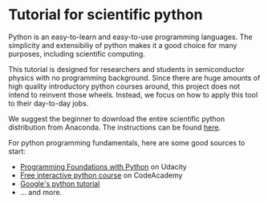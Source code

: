 # Tutorial for scientific python

Python is an easy-to-learn and easy-to-use programming languages. The simplicity and extensibiliy of python makes it a good choice for many purposes, including scientific computing.

This tutorial is designed for researchers and students in semiconductor physics with no programming background. Since there are huge amounts of high quality introductory python courses around, this project does not intend to reinvent those wheels. Instead, we focus on how to apply this tool to their day-to-day jobs.

We suggest the beginner to download the entire scientific python distribution from Anaconda. The instructions can be found [here](quickstart.md).

For python programming fundamentals, here are some good sources to start:

- [Programming Foundations with Python](https://www.udacity.com/course/ud036) on Udacity
- [Free interactive python course](http://www.codecademy.com/tracks/python) on CodeAcademy
- [Google's python tutorial](https://developers.google.com/edu/python/)
- ... and more.


